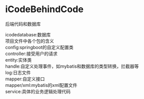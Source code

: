 # iCodeBehindCode
后端代码和数据库

icodedatabase:数据库  
项目文件中各个包的含义   
config:springboot的自定义配置类  
controller:接受用户的请求  
entity:实体类  
handle:自定义处理事件，如mybatis和数据库的类型转换，拦截器等  
log:日志文件  
mapper:自定义接口  
mapper/xml:mybatis的xml配置文件  
service:具体的业务逻辑处理代码
